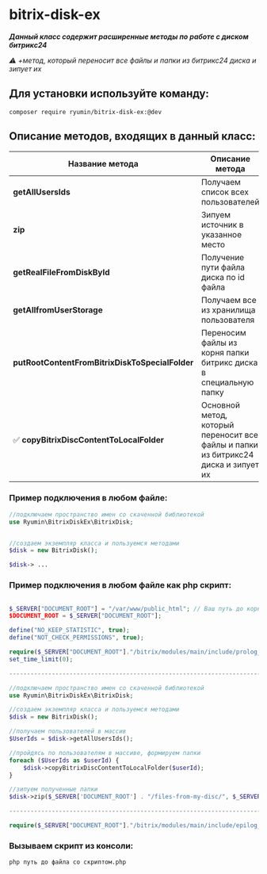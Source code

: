 # bitrix-disk-ex

___Данный класс содержит расширенные методы по работе с диском битрикс24___

_:warning: +метод, который переносит все файлы и папки из битрикс24 диска и зипует их_

## Для установки используйте команду:
```
composer require ryumin/bitrix-disk-ex:@dev
```

## Описание методов, входящих в данный класс:

| Название метода | Описание метода |
|----------------|----------------|
| **getAllUsersIds** | Получаем список всех пользователей |
| **zip** | Зипуем источник в указанное место |
| **getRealFileFromDiskById** | Получение пути файла диска по id файла |
| **getAllfromUserStorage** | Получаем все из хранилища пользователя |
| **putRootContentFromBitrixDiskToSpecialFolder** | Переносим файлы из корня папки битрикс диска в специальную папку |
| :white_check_mark:  **copyBitrixDiscContentToLocalFolder** | Основной метод, который переносит все файлы и папки из битрикс24 диска и зипует их |


### Пример подключения в любом файле:

``` php
//подключаем пространство имен со скаченной библиотекой
use Ryumin\BitrixDiskEx\BitrixDisk;


//создаем экземпляр класса и пользуемся методами
$disk = new BitrixDisk();

$disk-> ...

```

### Пример подключения в любом файле как php скрипт:

``` php

$_SERVER["DOCUMENT_ROOT"] = "/var/www/public_html"; // Ваш путь до корневой директории;
$DOCUMENT_ROOT = $_SERVER["DOCUMENT_ROOT"];

define("NO_KEEP_STATISTIC", true);
define("NOT_CHECK_PERMISSIONS", true);

require($_SERVER["DOCUMENT_ROOT"]."/bitrix/modules/main/include/prolog_before.php");
set_time_limit(0);

-------------------------------------------------------------------------------------------------------------------------------------------------

//подключаем пространство имен со скаченной библиотекой
use Ryumin\BitrixDiskEx\BitrixDisk;

//создаем экземпляр класса и пользуемся методами
$disk = new BitrixDisk();

//получаем пользователей в массив
$UserIds = $disk->getAllUsersIds();

//пройдясь по пользователям в массиве, формируем папки
foreach ($UserIds as $userId) {
    $disk->copyBitrixDiscContentToLocalFolder($userId);
}

//зипуем полученные папки
$disk->zip($_SERVER['DOCUMENT_ROOT'] . "/files-from-my-disc/", $_SERVER['DOCUMENT_ROOT'] . '/compressed.zip');

-------------------------------------------------------------------------------------------------------------------------------------------------

require($_SERVER["DOCUMENT_ROOT"]."/bitrix/modules/main/include/epilog_after.php"); //если ругается на него php, то комментим и дальше пользуемся
```

### Вызываем скрипт из консоли:

```
php путь до файла со скриптом.php
```
